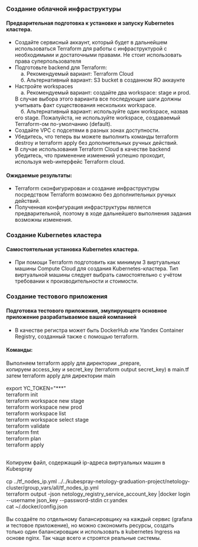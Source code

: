 ### Создание облачной инфраструктуры
#### Предварительная подготовка к установке и запуску Kubernetes кластера.
* Создайте сервисный аккаунт, который будет в дальнейшем использоваться Terraform для работы с инфраструктурой с необходимыми и достаточными правами. Не стоит использовать права суперпользователя
* Подготовьте backend для Terraform:
  <br>&nbsp; &nbsp; а. Рекомендуемый вариант: Terraform Cloud
  <br>&nbsp; &nbsp; б. Альтернативный вариант: S3 bucket в созданном ЯО аккаунте
* Настройте workspaces
  <br>&nbsp; &nbsp; а. Рекомендуемый вариант: создайте два workspace: stage и prod. В случае выбора этого варианта все последующие шаги должны учитывать факт существования нескольких workspace.
  <br>&nbsp; &nbsp; б. Альтернативный вариант: используйте один workspace, назвав его stage. Пожалуйста, не используйте workspace, создаваемый Terraform-ом по-умолчанию (default).
* Создайте VPC с подсетями в разных зонах доступности.
* Убедитесь, что теперь вы можете выполнить команды terraform destroy и terraform apply без дополнительных ручных действий.
* В случае использования Terraform Cloud в качестве backend убедитесь, что применение изменений успешно проходит, используя web-интерфейс Terraform cloud.

#### Ожидаемые результаты:
* Terraform сконфигурирован и создание инфраструктуры посредством Terraform возможно без дополнительных ручных действий.
* Полученная конфигурация инфраструктуры является предварительной, поэтому в ходе дальнейшего выполнения задания возможны изменения.

### Создание Kubernetes кластера
#### Самостоятельная установка Kubernetes кластера.
* При помощи Terraform подготовить как минимум 3 виртуальных машины Compute Cloud для создания Kubernetes-кластера. Тип виртуальной машины следует выбрать самостоятельно с учётом требовании к производительности и стоимости.

### Создание тестового приложения
#### Подготовка тестового приложения, эмулирующего основное приложение разрабатываемое вашей компанией
* В качестве регистра может быть DockerHub или Yandex Container Registry, созданный также с помощью terraform.

#### Команды:
Выполняем terraform apply для директории _prepare, 
<br>копируем access_key и secret_key (terraform output secret_key) в main.tf
<br>затем terraform apply для директории main
<br><br>export YC_TOKEN="***"
<br>terraform init
<br>terraform workspace new stage
<br>terraform workspace new prod
<br>terraform workspace list
<br>terraform workspace select stage
<br>terraform validate
<br>terraform fmt
<br>terraform plan
<br>terraform apply

<br>Копируем файл, содержащий ip-адреса виртуальных машин в Kubespray
<br><br>cp ../tf_nodes_ip.yml ../../kubespray-netology-graduation-project/netology-cluster/group_vars/all/tf_nodes_ip.yml
<br>terraform output -json netology_registry_service_account_key |docker login --username json_key --password-stdin cr.yandex
<br>cat ~/.docker/config.json
<br><br>Вы создаёте по отдельному балансировщику на каждый сервис (grafana и тестовое приложение), но можно сэкономить ресурсы, создать только один балансировщик и использовать в kubernetes Ingress на основе nginx. Так чаще всего и строятся реальные системы.

